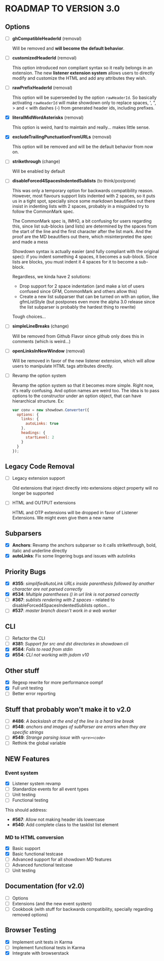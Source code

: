# ROADMAP TO VERSION 3.0


## Options

- [ ] **ghCompatibleHeaderId** (removal)

    Will be removed and **will become the default behavior**.
    
- [ ] **customizedHeaderId** (removal)

    This option introduced non compliant syntax so it really belongs in an extension.
    The new **listener extension system** allows users to directly modify and customize
    the HTML and add any attributes they wish. 

- [ ] **rawPrefixHeaderId** (removal)

    This option will be superseeded by the option `rawHeaderId`. So basically activating `rawHeaderId` will make
    showdown only to replace spaces, ', ", > and < with dashes (-) from generated header ids, including prefixes.

- [X] **literalMidWordAsterisks** (removal)

    This option is weird, hard to maintain and really... makes little sense.

- [X] **excludeTrailingPunctuationFromURLs** (removal)

    This option will be removed and will be the default behavior from now on.

- [ ] **strikethrough** (change)

    Will be enabled by default

- [ ] **disableForced4SpacesIndentedSublists** (to think/postpone)

    This was only a temporary option for backwards compatibility reason. However, most flavours support lists indented
    with 2 spaces, so it puts us in a tight spot, specially since some markdown beautifiers out there insist in
    indenting lists with 2 spaces, probably in a misguided try to follow the CommonMark spec.
    
    The CommonMark spec is, IMHO, a bit confusing for users regarding this, since list sub-blocks (and lists) 
    are determined by the spaces from the start of the line and the first character after the list mark. And the proof
    are the MD beautifiers out there, which misinterpreted the spec and made a mess 
    
    Showdown syntax is actually easier (and fully compliant with the original spec): if you indent something 4 spaces,
    it becomes a sub-block. Since lists are blocks, you must indent it 4 spaces for it to become a sub-block.
    
    Regardless, we kinda have 2 solutions:
    
    - Drop support for 2 space indentation (and make a lot of users confused since GFM, CommonMark and others allow this)
    - Create a new list subparser that can be turned on with an option, like gfmListStyle
      (but postpones even more the alpha 3.0 release since the list subparser is probably the hardest thing to rewrite)
    
    Tough choices...

- [ ] **simpleLineBreaks** (change)

    Will be removed from Github Flavor since github only does this in comments (which is weird...)

- [ ] **openLinksInNewWindow** (removal)

    Will be removed in favor of the new listener extension, which will allow users to manipulate HTML tags attributes
    directly.
    
- [ ] Revamp the option system

    Revamp the option system so that it becomes more simple. Right now, it's really confusing. And option names are weird
    too. The idea is to pass options to the constructor under an option object, that can have hierarchical structure.
    Ex:
    
    ```js
    var conv = new showdown.Converter({ 
      options: { 
        links: {
          autoLinks: true
        },
        headings: {
          startLevel: 2
        }
      }
    });
    ``` 

## Legacy Code Removal
- [ ] Legacy extension support
        
    Old extensions that inject directly into extensions object property will no longer be supported
    
- [ ] HTML and OUTPUT extensions
    
    HTML and OTP extensions will be dropped in favor of Listener Extensions. We might even give them a new name
    
## Subparsers
- [X] **Anchors**: Revamp the anchors subparser so it calls strikethrough, bold, italic and underline directly
- [X] **autoLinks**: Fix some lingering bugs and issues with autolinks

## Priority Bugs
- [X] **#355**: *simplifiedAutoLink URLs inside parenthesis followed by another character are not parsed correctly*
- [X] **#534**: *Multiple parentheses () in url link is not parsed correctly*
- [ ] **#367**: *sublists rendering with 2 spaces* - related to disableForced4SpacesIndentedSublists option...
- [ ] **#537**: *master branch doesn't work in a web worker*

## CLI
- [ ] Refactor the CLI
- [ ] **#381**: *Support for src and dst directories in showdown cli*
- [X] **#584**: *Fails to read from stdin*
- [X] **#554**: *CLI not working with jsdom v10*

## Other stuff
- [X] Regexp rewrite for more performance oompf
- [X] Full unit testing
- [ ] Better error reporting

## Stuff that probably won't make it to v2.0
- [ ] **#486**: *A backslash at the end of the line is a hard line break*
- [ ] **#548**: *anchors and images of subParser are errors when they are specific strings*
- [ ] **#549**: *Strange parsing issue with `<pre><code>`*
- [ ] Rethink the global variable

## NEW Features

### Event system
- [X] Listener system revamp
- [ ] Standardize events for all event types
- [ ] Unit testing
- [ ] Functional testing

This should address:
- **#567**: Allow not making header ids lowercase
- **#540**: Add complete class to the tasklist list element

### MD to HTML conversion
- [X] Basic support
- [X] Basic functional testcase
- [ ] Advanced support for all showdown MD features
- [ ] Advanced functional testcase
- [ ] Unit testing

## Documentation (for v2.0)
- [ ] Options
- [ ] Extensions (and the new event system)
- [ ] Cookbook (with stuff for backwards compatibility, specially regarding removed options)

## Browser Testing

- [X] Implement unit tests in Karma
- [ ] Implement functional tests in Karma
- [X] Integrate with browserstack
